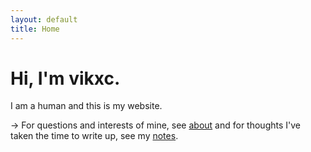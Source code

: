 ```yaml
---
layout: default
title: Home
---
```


# Hi, I'm vikxc.

I am a human and this is my website.

→ For questions and interests of mine, see [about](/about/) and for thoughts I've taken the time to write up, see my [notes](/notes/).

